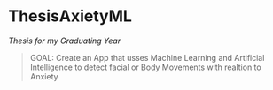 # ThesisAxietyML
*Thesis for my Graduating Year*
> GOAL: Create an App that usses Machine Learning and Artificial Intelligence to detect facial or Body Movements with realtion to Anxiety
